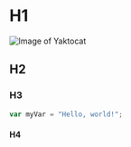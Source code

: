 # H1
![Image of Yaktocat](https://octodex.github.com/images/yaktocat.png)
## H2
### H3
``` javascript
var myVar = "Hello, world!";
```
#### H4
